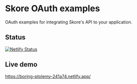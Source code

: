 # Skore OAuth examples

OAuth examples for integrating Skore's API to your application.

## Status

[![Netlify Status](https://api.netlify.com/api/v1/badges/e60c7f68-01ea-4f65-bf9d-bd299741103e/deploy-status)](https://app.netlify.com/sites/skore-oauth-example/deploys)

## Live demo

https://boring-ptolemy-241a74.netlify.app/
